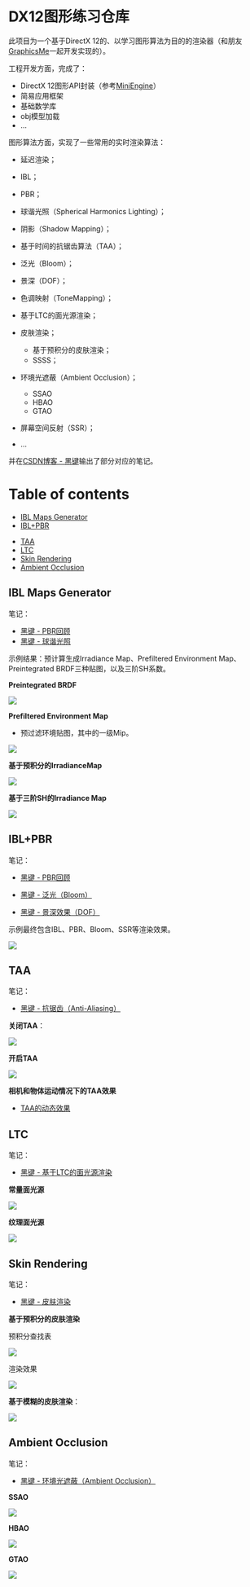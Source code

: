 # DX12图形练习仓库

此项目为一个基于DirectX 12的、以学习图形算法为目的的渲染器（和朋友[GraphicsMe](https://github.com/GraphicsMe)一起开发实现的）。

工程开发方面，完成了：

- DirectX 12图形API封装（参考[MiniEngine](https://github.com/microsoft/DirectX-Graphics-Samples)）
- 简易应用框架
- 基础数学库
- obj模型加载
- ...

图形算法方面，实现了一些常用的实时渲染算法：

- 延迟渲染；
- IBL；
- PBR；
- 球谐光照（Spherical Harmonics Lighting）；
- 阴影（Shadow Mapping）；
- 基于时间的抗锯齿算法（TAA）；
- 泛光（Bloom）；
- 景深（DOF）；
- 色调映射（ToneMapping）；
- 基于LTC的面光源渲染；
- 皮肤渲染；
  - 基于预积分的皮肤渲染；
  - SSSS；
- 环境光遮蔽（Ambient Occlusion）；
  - SSAO
  - HBAO
  - GTAO
- 屏幕空间反射（SSR）；

- ...

并在[CSDN博客 - 黑键](https://blog.csdn.net/qjh5606)输出了部分对应的笔记。



Table of contents
=================

* [IBL Maps Generator](#ibl-maps-generator)
* [IBL+PBR](#iblpbr)

- [TAA](#taa)
- [LTC](#ltc)
- [Skin Rendering](#skin-rendering)
- [Ambient Occlusion](#ambient-occlusion)



## IBL Maps Generator

笔记：

- [黑键 - PBR回顾](https://blog.csdn.net/qjh5606/article/details/118558172)
- [黑键 - 球谐光照](https://blog.csdn.net/qjh5606/article/details/118444249?spm=1001.2014.3001.5501)

示例结果：预计算生成Irradiance Map、Prefiltered Environment Map、Preintegrated BRDF三种贴图，以及三阶SH系数。

**Preintegrated BRDF**

![](Tutorial10/Result/Preintegrated.png)



**Prefiltered Environment Map**

- 预过滤环境贴图，其中的一级Mip。

![](Tutorial10/Result/Prefiltered.png)



**基于预积分的IrradianceMap**

![](Tutorial10/Result/IrradianceMap.png)



**基于三阶SH的Irradiance Map**

![](Tutorial10/Result/Irradiance-SH.png)



## IBL+PBR

笔记：

- [黑键 - PBR回顾](https://blog.csdn.net/qjh5606/article/details/118558172)
- [黑键 - 泛光（Bloom）](https://blog.csdn.net/qjh5606/article/details/119005531)

- [黑键 - 景深效果（DOF）](https://blog.csdn.net/qjh5606/article/details/118960868)

示例最终包含IBL、PBR、Bloom、SSR等渲染效果。

![](Tutorial09/Result/Final.png)



## TAA

笔记：

- [黑键 - 抗锯齿（Anti-Aliasing）](https://blog.csdn.net/qjh5606/article/details/118827463)



**关闭TAA**：

![](Tutorial09/Result/No-TAA.png)

**开启TAA**

![](Tutorial09/Result/TAA.png)



**相机和物体运动情况下的TAA效果**

- [TAA的动态效果](https://www.bilibili.com/video/BV1aA411c7nc)




## LTC

笔记：

- [黑键 - 基于LTC的面光源渲染](https://blog.csdn.net/qjh5606/article/details/119682254)

**常量面光源**

![](TutorialLTC/Result/1-LTC-ConstantLight.png)

**纹理面光源**

![](TutorialLTC/Result/2-LTC-TextureLight.png)



## Skin Rendering

笔记：

- [黑键 - 皮肤渲染](https://blog.csdn.net/qjh5606/article/details/119820942)

**基于预积分的皮肤渲染**

预积分查找表

![](TutorialSkin/Result/0-PreIntegratedLut.png)

渲染效果

![](TutorialSkin/Result/1-PreIntegratedSkin.png)



**基于模糊的皮肤渲染**：

![](TutorialSkin/Result/2-SSSS.png)



## Ambient Occlusion

笔记：

- [黑键 - 环境光遮蔽（Ambient Occlusion）](https://blog.csdn.net/qjh5606/article/details/120001743)



**SSAO**

![](TutorialAO/Result/1-SSAO.png)



**HBAO**

![](TutorialAO/Result/2-HBAO.png)



**GTAO**

![](TutorialAO/Result/3-GTAO.png)